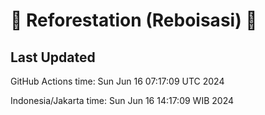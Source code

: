 
# 🌳 Reforestation (Reboisasi) 🌲

## Last Updated

GitHub Actions time: Sun Jun 16 07:17:09 UTC 2024

Indonesia/Jakarta time: Sun Jun 16 14:17:09 WIB 2024

